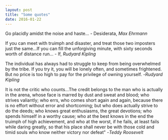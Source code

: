 ```yaml
---
layout: post
title: "Some quotes"
date: 2016-01-22
---
```


Go placidly amidst the noise and haste... - Desiderata, *Max Ehrmann*

If you can meet with truimph and disaster, and treat those two imposters just the same...If you can fill the unforgiving minute, with sixty seconds worth of distance run... - If, *Rudyard Kipling*

The individual has always had to struggle to keep from being overwhelmed by the tribe. If you try it, you will be lonely often, and sometimes frightened. But no price is too high to pay for the privilege of owning yourself. -*Rudyard Kipling*

It is not the critic who counts...The credit belongs to the man who is actually in the arena, whose face is marred by dust and sweat and blood; who strives valiantly; who errs, who comes short again and again, because there is no effort without error and shortcoming; but who does actually strive to do the deeds; who knows great enthusiasms, the great devotions; who spends himself in a worthy cause; who at the best knows in the end the truimph of high achievement, and who at the worst, if he fails, at least fails while daring greatly, so that his place shall never be with those cold and timid souls who know neither victory nor defeat" -*Teddy Roosevelt*


